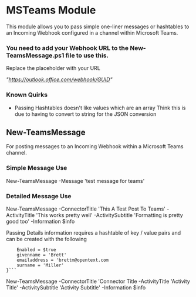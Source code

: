 # MSTeams Module

This module allows you to pass simple one-liner messages or hashtables to an Incoming Webhook configured in a channel within Microsoft Teams.

### You need to add your Webhook URL to the New-TeamsMessage.ps1 file to use this.
Replace the placeholder with your URL

*"https://outlook.office.com/webhook/GUID"*

### Known Quirks

* Passing Hashtables doesn't like values which are an array
   Think this is due to having to convert to string for the JSON conversion
## New-TeamsMessage
For posting messages to an Incoming Webhook within a Microsoft Teams channel.

### Simple Message Use
New-TeamsMessage -Message 'test message for teams'

### Detailed Message Use
New-TeamsMessage -ConnectorTitle 'This A Test Post To Teams' -ActivityTitle 'This works pretty well' -ActivitySubtitle 'Formatting is pretty good too' -Information $info

Passing Details information requires a hashtable of key / value pairs and can be created with the following

```$info = @{
    Enabled = $true
    givenname = 'Brett'
    emailaddress = 'brettm@opentext.com
    surname = 'Miller'
}```

```
New-TeamsMessage -ConnectorTitle 'Connector Title -ActivityTitle 'Activity Title' -ActivitySubtitle 'Activity Subtitle' -Information $info
```
